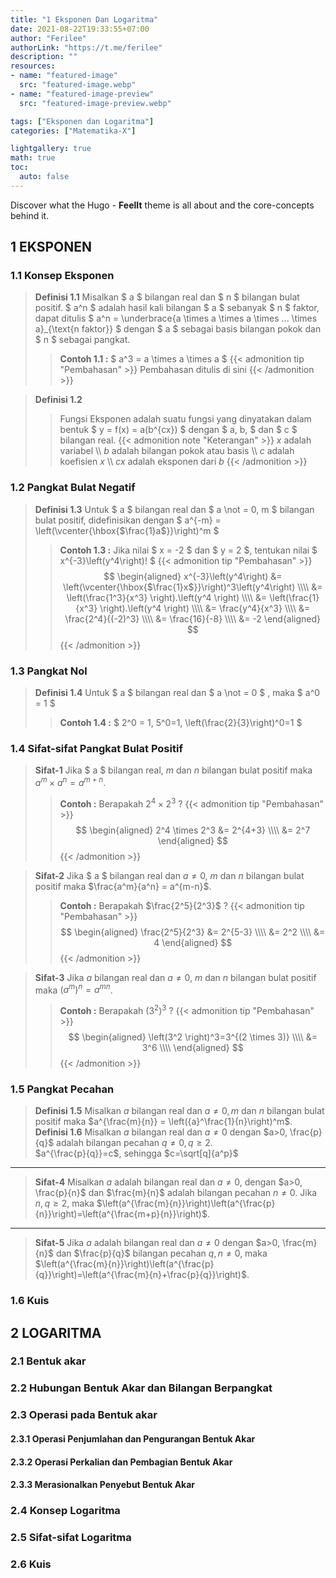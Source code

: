 ```yaml
---
title: "1 Eksponen Dan Logaritma"
date: 2021-08-22T19:33:55+07:00
author: "Ferilee"
authorLink: "https://t.me/ferilee"
description: ""
resources:
- name: "featured-image"
  src: "featured-image.webp"
- name: "featured-image-preview"
  src: "featured-image-preview.webp"

tags: ["Eksponen dan Logaritma"]
categories: ["Matematika-X"]

lightgallery: true
math: true
toc:
  auto: false
---
```


Discover what the Hugo - **FeelIt** theme is all about and the core-concepts behind it.

<!--more-->

## 1 EKSPONEN
### 1.1 Konsep Eksponen
> **Definisi 1.1** Misalkan $ a $ bilangan real dan $ n $ bilangan bulat positif. $ a^n $ adalah hasil kali bilangan $ a $ sebanyak $ n $ faktor, dapat ditulis $ a^n = \underbrace{a \times a \times a \times ... \times a}_{\text{n faktor}} $ dengan $ a $ sebagai basis bilangan pokok dan $ n $ sebagai pangkat.
>> **Contoh 1.1 :** $ a^3 = a \times a \times a $
{{< admonition tip "Pembahasan" >}}
Pembahasan ditulis di sini
{{< /admonition >}}

> **Definisi 1.2**
>> Fungsi Eksponen adalah suatu fungsi yang dinyatakan dalam bentuk $ y = f(x) = a(b^{cx}) $ dengan $ a, b, $ dan $ c $ bilangan real.
{{< admonition note "Keterangan" >}}
$x$ adalah variabel \\\\
$b$ adalah bilangan pokok atau basis \\\\
$c$ adalah koefisien $x$ \\\\
$cx$ adalah eksponen dari $b$
{{< /admonition >}}

### 1.2 Pangkat Bulat Negatif
> **Definisi 1.3** Untuk $ a $ bilangan real dan $ a \not = 0, m $ bilangan bulat positif, didefinisikan dengan $ a^{-m} = \left(\vcenter{\hbox{$\frac{1}a$}}\right)^m $
>> **Contoh 1.3 :** Jika nilai $ x = -2 $ dan $ y = 2 $, tentukan nilai $ x^{-3}\left(y^4\right)! $
{{< admonition tip "Pembahasan" >}}
$$  \begin{aligned} x^{-3}\left(y^4\right) &= \left(\vcenter{\hbox{$\frac{1}x$}}\right)^3\left(y^4\right) \\\\ &= \left(\frac{1^3}{x^3} \right).\left(y^4 \right) \\\\ &= \left(\frac{1}{x^3} \right).\left(y^4 \right) \\\\ &= \frac{y^4}{x^3} \\\\ &= \frac{2^4}{(-2)^3} \\\\ &= \frac{16}{-8} \\\\ &= -2 \end{aligned} $$
{{< /admonition >}}

### 1.3 Pangkat Nol
> **Definisi 1.4** Untuk $ a $ bilangan real dan $ a \not = 0 $ , maka $ a^0 = 1 $
>> **Contoh 1.4 :** $ 2^0 = 1, 5^0=1, \left(\frac{2}{3}\right)^0=1 $

### 1.4 Sifat-sifat Pangkat Bulat Positif
> **Sifat-1** Jika $ a $ bilangan real, $m$ dan $n$ bilangan bulat positif maka $a^m \times a^n = a^{m+n}$.
>> **Contoh :** Berapakah $2^4 \times 2^3$ ?
{{< admonition tip "Pembahasan" >}}
$$  \begin{aligned}  2^4 \times 2^3 &= 2^{4+3} \\\\  &= 2^7  \end{aligned} $$
{{< /admonition >}}

> **Sifat-2** Jika $ a $ bilangan real dan $a \not = 0$, $m$ dan $n$ bilangan bulat positif maka $\frac{a^m}{a^n} = a^{m-n}$.
>> **Contoh :** Berapakah $\frac{2^5}{2^3}$ ?
{{< admonition tip "Pembahasan" >}}
$$  \begin{aligned}  \frac{2^5}{2^3} &= 2^{5-3} \\\\  &= 2^2 \\\\ &= 4  \end{aligned} $$
{{< /admonition >}}

> **Sifat-3** Jika $a$ bilangan real dan $a \not = 0$, $m$ dan $n$ bilangan bulat positif maka $\left(a^m \right)^n = a^{mn}$.
>> **Contoh :** Berapakah $\left(3^2 \right)^3$ ?
{{< admonition tip "Pembahasan" >}}
$$  \begin{aligned}  \left(3^2 \right)^3=3^{(2 \times 3)} \\\\  &= 3^6 \\\\ \end{aligned} $$
{{< /admonition >}}

### 1.5 Pangkat Pecahan
> **Definisi 1.5** Misalkan $a$ bilangan real dan $a \not = 0, m$ dan $n$ bilangan bulat positif maka $a^{\frac{m}{n}} = \left({a}^\frac{1}{n}\right)^m$.
\
> **Definisi 1.6** Misalkan $a$ bilangan real dan $a \not = 0$ dengan $a>0, \frac{p}{q}$ adalah bilangan pecahan $q \not = 0, q \ge 2$.
\
$a^{\frac{p}{q}}=c$, sehingga $c=\sqrt[q]{a^p}$
---
> **Sifat-4** Misalkan $a$ adalah bilangan real dan $a \not = 0$, dengan $a>0, \frac{p}{n}$ dan $\frac{m}{n}$ adalah bilangan pecahan $n \not = 0$.
Jika $n, q \ge 2$, maka $\left(a^{\frac{m}{n}}\right)\left(a^{\frac{p}{n}}\right)=\left(a^{\frac{m+p}{n}}\right)$.
___
> **Sifat-5** Jika $a$ adalah bilangan real dan $a \not = 0$ dengan $a>0, \frac{m}{n}$ dan $\frac{p}{q}$ bilangan pecahan $q, n\not=0$, maka $\left(a^{\frac{m}{n}}\right)\left(a^{\frac{p}{q}}\right)=\left(a^{\frac{m}{n}+\frac{p}{q}}\right)$.

### 1.6 Kuis


<!--- ---------------Logaritma-------------------- -->
## 2 LOGARITMA
### 2.1 Bentuk akar
### 2.2 Hubungan Bentuk Akar dan Bilangan Berpangkat
### 2.3 Operasi pada Bentuk akar
#### 2.3.1 Operasi Penjumlahan dan Pengurangan Bentuk Akar
#### 2.3.2 Operasi Perkalian dan Pembagian Bentuk Akar
#### 2.3.3 Merasionalkan Penyebut Bentuk Akar
### 2.4 Konsep Logaritma
### 2.5 Sifat-sifat Logaritma
### 2.6 Kuis

<!--- Placeholder
> **Title** description.
>> **Example**
{{< admonition tip "Pembahasan" >}}

Pembahasan ditulis di sini
$$  \begin{aligned}  a &= b+c \\\\  &= d+f  \end{aligned} $$

{{< /admonition >}}
-->
